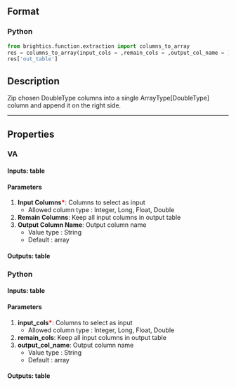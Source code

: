 ## Format
### Python
```python
from brightics.function.extraction import columns_to_array
res = columns_to_array(input_cols = ,remain_cols = ,output_col_name = )
res['out_table']
```

## Description
Zip chosen DoubleType columns into a single ArrayType[DoubleType] column and append it on the right side.

---

## Properties
### VA
#### Inputs: table

#### Parameters
1. **Input Columns**<b style="color:red">*</b>: Columns to select as input
   - Allowed column type : Integer, Long, Float, Double
2. **Remain Columns**: Keep all input columns in output table
3. **Output Column Name**: Output column name
   - Value type : String
   - Default : array

#### Outputs: table

### Python
#### Inputs: table

#### Parameters
1. **input_cols**<b style="color:red">*</b>: Columns to select as input
   - Allowed column type : Integer, Long, Float, Double
2. **remain_cols**: Keep all input columns in output table
3. **output_col_name**: Output column name
   - Value type : String
   - Default : array

#### Outputs: table

